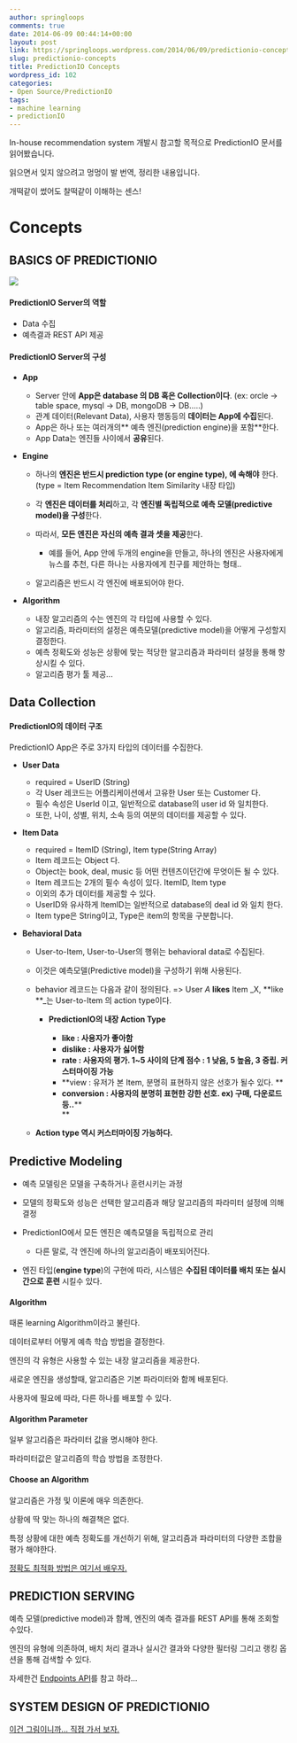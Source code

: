 ```yaml
---
author: springloops
comments: true
date: 2014-06-09 00:44:14+00:00
layout: post
link: https://springloops.wordpress.com/2014/06/09/predictionio-concepts/
slug: predictionio-concepts
title: PredictionIO Concepts
wordpress_id: 102
categories:
- Open Source/PredictionIO
tags:
- machine learning
- predictionIO
---
```


In-house recommendation system 개발시 참고할 목적으로 PredictionIO 문서를 읽어봤습니다.

읽으면서 잊지 않으려고 멍멍이 발 번역, 정리한 내용입니다.

개떡같이 썼어도 찰떡같이 이해하는 센스!

# Concepts

## BASICS OF PREDICTIONIO

![](http://docs.prediction.io/current/_images/concepts-app-engine-algo.png)

#### PredictionIO Server의 역할

  * Data 수집
  * 예측결과 REST API 제공

#### PredictionIO Server의 구성

  * **App**  

    * Server 안에 **App은 database 의 DB 혹은 Collection이다**. (ex: orcle -> table space, mysql -> DB, mongoDB -> DB.....)
    * 관계 데이터(Relevant Data), 사용자 행동등의 **데이터는 App에 수집**된다.
    * App은 하나 또는 여러개의** 예측 엔진(prediction engine)을 포함**한다.
    * App Data는 엔진들 사이에서 **공유**된다.  
  

  * **Engine**  

    * 하나의 **엔진은 반드시 prediction type (or engine type), 에 속해야** 한다. (type = Item Recommendation Item Similarity 내장 타입)
    * 각 **엔진은 데이터를 처리**하고, 각 **엔진별 독립적으로 예측 모델(predictive model)을 구성**한다.
    * 따라서, **모든 엔진은 자신의 예측 결과 셋을 제공**한다.  

      * 예를 들어, App 안에 두개의 engine을 만들고, 하나의 엔진은 사용자에게 뉴스를 추천, 다른 하나는 사용자에게 친구를 제안하는 형태..
    * 알고리즘은 반드시 각 엔진에 배포되어야 한다.  
  

  * **Algorithm**  

    * 내장 알고리즘의 수는 엔진의 각 타입에 사용할 수 있다.
    * 알고리즘, 파라미터의 설정은 예측모델(predictive model)을 어떻게 구성할지 결정한다.
    * 예측 정확도와 성능은 상황에 맞는 적당한 알고리즘과 파라미터 설정을 통해 향상시킬 수 있다.
    * 알고리즘 평가 툴 제공...

## Data Collection

#### PredictionIO의 데이터 구조

PredictionIO App은 주로 3가지 타입의 데이터를 수집한다.

  * **User Data**  

    * required = UserID (String)
    * 각 User 레코드는 어플리케이션에서 고유한 User 또는 Customer 다.
    * 필수 속성은 UserId 이고, 일반적으로 database의 user id 와 일치한다.
    * 또한, 나이, 성별, 위치, 소속 등의 여분의 데이터를 제공할 수 있다.  

  * **Item Data**  

    * required = ItemID (String), Item type(String Array)
    * Item 레코드는 Object 다.
    * Object는 book, deal, music 등 어떤 컨텐츠이던간에 무엇이든 될 수 있다.
    * Item 레코드는 2개의 필수 속성이 있다. ItemID, Item type
    * 이외의 추가 데이터를 제공할 수 있다.
    * UserID와 유사하게 ItemID는 일반적으로 database의 deal id 와 일치 한다.
    * Item type은 String이고, Type은 item의 항목을 구분합니다.   
  

  * **Behavioral Data**  

    * User-to-Item, User-to-User의 행위는 behavioral data로 수집된다.
    * 이것은 예측모델(Predictive model)을 구성하기 위해 사용된다.
    * behavior 레코드는 다음과 같이 정의된다. => User _A_ **likes** Item _X, **like **_는 User-to-Item 의 action type이다.  

      * **PredictionIO의 내장 Action Type**  

        * **like : 사용자가 좋아함**
        * **dislike : 사용자가 싫어함**
        * **rate : 사용자의 평가. 1~5 사이의 단계 점수 : 1 낮음, 5 높음, 3 중립. 커스터마이징 가능**
        * **view : 유저가 본 Item, 분명히 표현하지 않은 선호가 될수 있다. **
        * **conversion : 사용자의 분명히 표현한 강한 선호. ex) 구매, 다운로드 등..****  
**
    * **Action type 역시 커스터마이징 가능하다.**

## Predictive Modeling

  * 예측 모델링은 모델을 구축하거나 훈련시키는 과정
  * 모델의 정확도와 성능은 선택한 알고리즘과 해당 알고리즘의 파라미터 설정에 의해 결정
  * PredictionIO에서 모든 엔진은 예측모델을 독립적으로 관리  

    * 다른 말로, 각 엔진에 하나의 알고리즘이 배포되어진다.
  * 엔진 타입(**engine type**)의 구현에 따라, 시스템은 **수집된 데이터를 배치 또는 실시간으로 훈련** 시킬수 있다.

#### Algorithm

때론 learning Algorithm이라고 불린다.

데이터로부터 어떻게 예측 학습 방법을 결정한다.

엔진의 각 유형은 사용할 수 있는 내장 알고리즘을 제공한다.

새로운 엔진을 생성할때, 알고리즘은 기본 파라미터와 함께 배포된다.

사용자에 필요에 따라, 다른 하나를 배포할 수 있다.

#### Algorithm Parameter

일부 알고리즘은 파라미터 값을 명시해야 한다.

파라미터값은 알고리즘의 학습 방법을 조정한다.

#### Choose an Algorithm

알고리즘은 가정 및 이론에 매우 의존한다.

상황에 딱 맞는 하나의 해결책은 없다.

특정 상황에 대한 예측 정확도를 개선하기 위해, 알고리즘과 파라미터의 다양한 조합을 평가 해야한다.

[정확도 최적화 방법은 여기서 배우자.](http://docs.prediction.io/current/concepts/optimization.html)

  


## PREDICTION SERVING

예측 모델(predictive model)과 함께, 엔진의 예측 결과를 REST API를 통해 조회할 수있다.

엔진의 유형에 의존하여, 배치 처리 결과나 실시간 결과와 다양한 필터링 그리고 랭킹 옵션을 통해 검색할 수 있다.

자세한건 [Endpoints API](http://docs.prediction.io/current/apis/index.html)를 참고 하라...

  


## SYSTEM DESIGN OF PREDICTIONIO

[이건 그림이니까... 직접 가서 보자.](http://docs.prediction.io/current/concepts/systemdesign.html)

  


  


